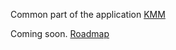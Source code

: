 Common part of the application [KMM](https://kotlinlang.org/docs/kmm-overview.html)

Coming soon. [Roadmap](https://keygenqt.github.io/kmm-GitHubViewer/#roadmap)